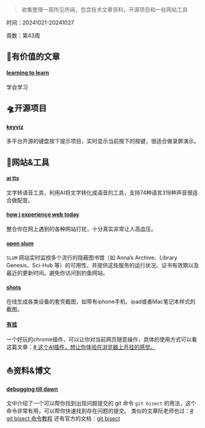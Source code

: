>收集整理一周所见所闻，包含技术文章资料，开源项目和一些网站工具
>
时间：20241021-20241027
>
周数：第43周

## 📜有价值的文章

#### [learning to learn](https://kevin.the.li/posts/learning-to-learn/)

学会学习

## 🛸开源项目

#### [keyviz](https://github.com/mulaRahul/keyviz)
多平台开源的键盘按下提示项目，实时显示当前按下的按键，很适合做录屏演示。

## 🚀网站&工具

#### [ai tts](https://d1tools.com/tools/ai-tts/)
文字转语音工具，利用AI将文字转化成语音的工具，支持74种语言318种声音很适合做配音。

#### [how i experience web today](https://how-i-experience-web-today.com/)
整合你在网上遇到的各种网站打扰，十分真实非常让人高血压。

#### [open slum](https://open-slum.org/)
`SLUM` 网站实时监控多个流行的隐蔽图书馆（如 Anna’s Archive、Library Genesis、Sci-Hub 等）的可用性，并提供这些服务的运行状况、证书有效期以及最近的更新时间。避免你访问到钓鱼网站。

#### [shots](https://shots.so/)
在线生成各类设备的套壳截图，如带有iphone手机、ipad或者Mac笔记本样式的截图。

#### [有挂](https://chromewebstore.google.com/detail/%E6%9C%89%E6%8C%82/chdpdcmianoeafncndadkpmklicedlkl?hl=zh-CN)
一个好玩的chrome插件，可以让你对当前网页随意操作，具体的使用方式可以看这篇文章：[# 这个AI插件，想让你体验在浏览器上开挂的感觉。](https://mp.weixin.qq.com/s/gA_IGG-1jbHTlgrTZkiC6A)

## ⛵资料&博文

#### [debugging till dawn](https://www.mikebuss.com/posts/debugging-till-dawn)
文中介绍了一个可以帮你找到出现问题提交的 git 命令 `git bisect` 的用法，这个命令非常有用，可以帮你快速找到存在问题的提交。
类似的文章阮老师也过：[# git bisect 命令教程](https://www.ruanyifeng.com/blog/2018/12/git-bisect.html)
还有官方的文档：[git bisect](https://git-scm.com/docs/git-bisect/zh_HANS-CN)